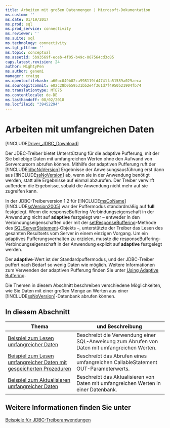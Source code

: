 ```yaml
---
title: Arbeiten mit großen Datenmengen | Microsoft-Dokumentation
ms.custom: ''
ms.date: 01/19/2017
ms.prod: sql
ms.prod_service: connectivity
ms.reviewer: ''
ms.suite: sql
ms.technology: connectivity
ms.tgt_pltfrm: ''
ms.topic: conceptual
ms.assetid: 5b93569f-eceb-4f05-b49c-067564cd3c85
caps.latest.revision: 24
author: MightyPen
ms.author: genemi
manager: craigg
ms.openlocfilehash: a60bc049b02ca998119fd4741fa51589a029aeca
ms.sourcegitcommit: e02c28b0b59531bb2e4f361d7f4950b21904fb74
ms.translationtype: MTE75
ms.contentlocale: de-DE
ms.lasthandoff: 08/02/2018
ms.locfileid: "39452294"
---
```

# <a name="working-with-large-data"></a>Arbeiten mit umfangreichen Daten

[!INCLUDE[Driver_JDBC_Download](../../includes/driver_jdbc_download.md)]

Der JDBC-Treiber bietet Unterstützung für die adaptive Pufferung, mit der Sie beliebige Daten mit umfangreichen Werten ohne den Aufwand von Servercursorn abrufen können. Mithilfe der adaptiven Pufferung ruft der [!INCLUDE[jdbcNoVersion](../../includes/jdbcnoversion_md.md)] Ergebnisse der Anweisungsausführung erst dann aus [!INCLUDE[ssNoVersion](../../includes/ssnoversion_md.md)] ab, wenn sie in der Anwendung benötigt werden, statt alle Ergebnisse auf einmal abzurufen. Der Treiber verwirft außerdem die Ergebnisse, sobald die Anwendung nicht mehr auf sie zugreifen kann.

In der JDBC-Treiberversion 1.2 für [!INCLUDE[msCoName](../../includes/msconame_md.md)] [!INCLUDE[ssVersion2005](../../includes/ssversion2005_md.md)] war der Puffermodus standardmäßig auf **full** festgelegt. Wenn die responseBuffering-Verbindungseigenschaft in der Anwendung nicht auf **adaptive** festgelegt war – entweder in den Verbindungseigenschaften oder mit der [setResponseBuffering](../../connect/jdbc/reference/setresponsebuffering-method-sqlserverstatement.md)-Methode des [SQLServerStatement](../../connect/jdbc/reference/sqlserverstatement-class.md)-Objekts –, unterstützte der Treiber das Lesen des gesamten Resultsets vom Server in einem einzigen Vorgang. Um ein adaptives Pufferungsverhalten zu erzielen, musste die responseBuffering-Verbindungseigenschaft in der Anwendung explizit auf **adaptive** festgelegt werden.  
  
Der **adaptive**-Wert ist der Standardpuffermodus, und der JDBC-Treiber puffert nach Bedarf so wenig Daten wie möglich. Weitere Informationen zum Verwenden der adaptiven Pufferung finden Sie unter [Using Adaptive Buffering](../../connect/jdbc/using-adaptive-buffering.md).  
  
 Die Themen in diesem Abschnitt beschreiben verschiedene Möglichkeiten, wie Sie Daten mit einer großen Menge an Werten aus einer [!INCLUDE[ssNoVersion](../../includes/ssnoversion_md.md)]-Datenbank abrufen können.  
  
## <a name="in-this-section"></a>In diesem Abschnitt  
  
| Thema                                                                                                                      | und Beschreibung                                                              |
| -------------------------------------------------------------------------------------------------------------------------- | ------------------------------------------------------------------------ |
| [Beispiel zum Lesen umfangreicher Daten](../../connect/jdbc/reading-large-data-sample.md)                                               | Beschreibt die Verwendung einer SQL-Anweisung zum Abrufen von Daten mit umfangreichen Werten.       |
| [Beispiel zum Lesen umfangreicher Daten mit gespeicherten Prozeduren](../../connect/jdbc/reading-large-data-with-stored-procedures-sample.md) | Beschreibt das Abrufen eines umfangreichen CallableStatement OUT-Parameterwerts. |
| [Beispiel zum Aktualisieren umfangreicher Daten](../../connect/jdbc/updating-large-data-sample.md)                                             | Beschreibt das Aktualisieren von Daten mit umfangreichen Werten in einer Datenbank.                |
  
## <a name="see-also"></a>Weitere Informationen finden Sie unter

[Beispiele für JDBC-Treiberanwendungen](../../connect/jdbc/sample-jdbc-driver-applications.md)  
